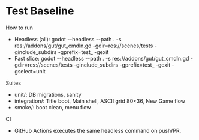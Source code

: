 # Test Baseline

How to run
- Headless (all):
  godot --headless --path . -s res://addons/gut/gut_cmdln.gd -gdir=res://scenes/tests -ginclude_subdirs -gprefix=test_ -gexit
- Fast slice:
  godot --headless --path . -s res://addons/gut/gut_cmdln.gd -gdir=res://scenes/tests -ginclude_subdirs -gprefix=test_ -gexit -gselect=unit

Suites
- unit/: DB migrations, sanity
- integration/: Title boot, Main shell, ASCII grid 80×36, New Game flow
- smoke/: boot clean, menu flow

CI
- GitHub Actions executes the same headless command on push/PR.
